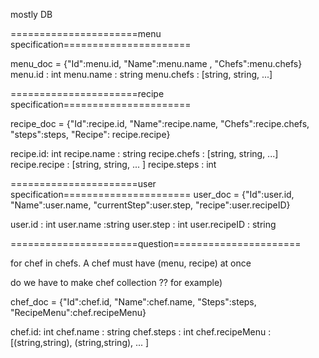 
mostly DB 

======================menu specification====================== 

menu_doc =  {"Id":menu.id, "Name":menu.name , "Chefs":menu.chefs}
menu.id : int 
menu.name : string
menu.chefs : [string, string, ...]

======================recipe specification====================== 

recipe_doc = {"Id":recipe.id, "Name":recipe.name, "Chefs":recipe.chefs, "steps":steps, "Recipe": recipe.recipe}

recipe.id: int 
recipe.name : string 
recipe.chefs : [string, string, ...]
recipe.recipe : [string, string, ... ]
recipe.steps : int 


======================user specification======================
user_doc = {"Id":user.id, "Name":user.name, "currentStep":user.step, "recipe":user.recipeID}

user.id : int
user.name :string
user.step : int
user.recipeID : string

======================question======================

for chef in chefs. A chef must have (menu, recipe) at once 

do we have to make chef collection ?? 
for example)

chef_doc = {"Id":chef.id, "Name":chef.name, "Steps":steps, "RecipeMenu":chef.recipeMenu}

chef.id: int 
chef.name : string 
chef.steps : int 
chef.recipeMenu : [(string,string), (string,string), ... ]





